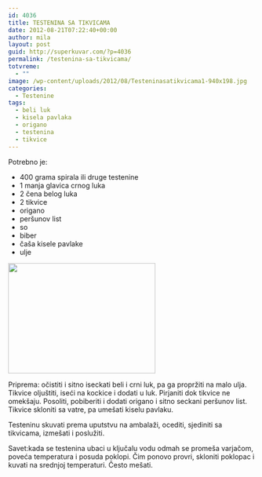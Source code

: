 ```yaml
---
id: 4036
title: TESTENINA SA TIKVICAMA
date: 2012-08-21T07:22:40+00:00
author: mila
layout: post
guid: http://superkuvar.com/?p=4036
permalink: /testenina-sa-tikvicama/
totvreme:
  - ""
image: /wp-content/uploads/2012/08/Testeninasatikvicama1-940x198.jpg
categories:
  - Testenine
tags:
  - beli luk
  - kisela pavlaka
  - origano
  - testenina
  - tikvice
---
```

Potrebno je:

  * 400 grama spirala ili druge testenine
  * 1 manja glavica crnog luka
  * 2 čena belog luka
  * 2 tikvice
  * origano
  * peršunov list
  * so
  * biber
  * čaša kisele pavlake
  * ulje

<img class="alignnone size-medium wp-image-4044" title="Testeninasatikvicama" src="//superkuvar.com/wp-content/uploads/2012/08/Testeninasatikvicama1-300x225.jpg" alt="" width="300" height="225" /> 

Priprema: očistiti i sitno iseckati beli i crni luk, pa ga propržiti na malo ulja. Tikvice oljuštiti, iseći na kockice i dodati u luk. Pirjaniti dok tikvice ne omekšaju. Posoliti, pobiberiti i dodati origano i sitno seckani peršunov list. Tikvice skloniti sa vatre, pa umešati kiselu pavlaku.

Testeninu skuvati prema uputstvu na ambalaži, ocediti, sjediniti sa tikvicama, izmešati i poslužiti.

Savet:kada se testenina ubaci u ključalu vodu odmah se promeša varjačom, poveća temperatura i posuda poklopi. Čim ponovo provri, skloniti poklopac i kuvati na srednjoj temperaturi. Često mešati.

&nbsp;